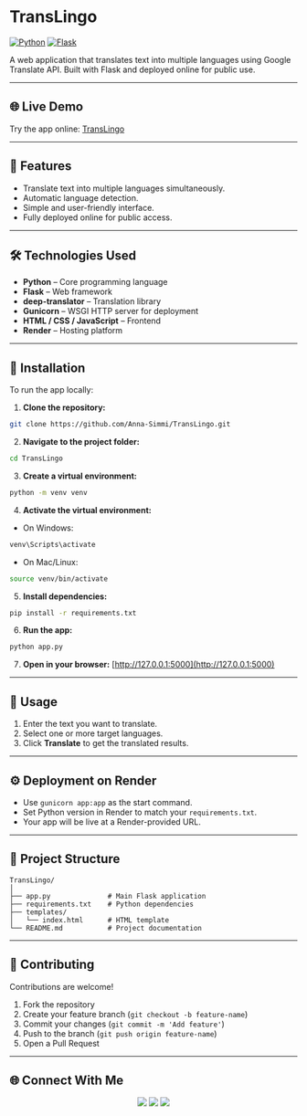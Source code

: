 
# TransLingo

[![Python](https://img.shields.io/badge/Python-3.13-blue)](https://www.python.org/)
[![Flask](https://img.shields.io/badge/Flask-3.1.1-orange)](https://flask.palletsprojects.com/)

A web application that translates text into multiple languages using Google Translate API. Built with Flask and deployed online for public use.

---

## 🌐 Live Demo
Try the app online: [TransLingo](https://translingo-tmlh.onrender.com)

---

## 🚀 Features
- Translate text into multiple languages simultaneously.
- Automatic language detection.
- Simple and user-friendly interface.
- Fully deployed online for public access.

---

## 🛠 Technologies Used
- **Python** – Core programming language  
- **Flask** – Web framework  
- **deep-translator** – Translation library  
- **Gunicorn** – WSGI HTTP server for deployment  
- **HTML / CSS / JavaScript** – Frontend  
- **Render** – Hosting platform  

---

## 💾 Installation

To run the app locally:

1. **Clone the repository:**  
```bash
git clone https://github.com/Anna-Simmi/TransLingo.git
````

2. **Navigate to the project folder:**

```bash
cd TransLingo
```

3. **Create a virtual environment:**

```bash
python -m venv venv
```

4. **Activate the virtual environment:**

* On Windows:

```bash
venv\Scripts\activate
```

* On Mac/Linux:

```bash
source venv/bin/activate
```

5. **Install dependencies:**

```bash
pip install -r requirements.txt
```

6. **Run the app:**

```bash
python app.py
```

7. **Open in your browser:**
   [http://127.0.0.1:5000](http://127.0.0.1:5000)

---

## 📝 Usage

1. Enter the text you want to translate.
2. Select one or more target languages.
3. Click **Translate** to get the translated results.

---

## ⚙️ Deployment on Render

* Use `gunicorn app:app` as the start command.
* Set Python version in Render to match your `requirements.txt`.
* Your app will be live at a Render-provided URL.

---

## 📁 Project Structure

```
TransLingo/
│
├── app.py              # Main Flask application
├── requirements.txt    # Python dependencies
├── templates/
│   └── index.html      # HTML template
└── README.md           # Project documentation
```

---

## 🙌 Contributing

Contributions are welcome!

1. Fork the repository
2. Create your feature branch (`git checkout -b feature-name`)
3. Commit your changes (`git commit -m 'Add feature'`)
4. Push to the branch (`git push origin feature-name`)
5. Open a Pull Request

---

## 🌐 Connect With Me

<p align="center">
  <a href="https://github.com/Anna-Simmi"><img src="https://img.shields.io/badge/GitHub-%23121011.svg?&style=for-the-badge&logo=github&logoColor=white" /></a>
  <a href="https://www.linkedin.com/in/anna-simmi-m-d-797ba8339"><img src="https://img.shields.io/badge/LinkedIn-%230077B5.svg?&style=for-the-badge&logo=linkedin&logoColor=white" /></a>
  <a href="annasimmim@gmail.com"><img src="https://img.shields.io/badge/Email-D14836?style=for-the-badge&logo=gmail&logoColor=white" /></a>
</p>  

```


